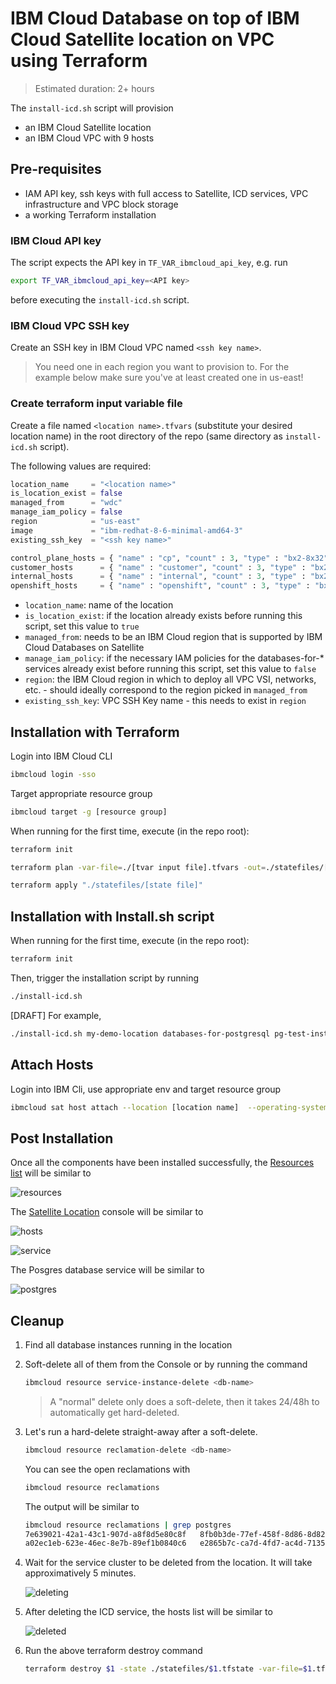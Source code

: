 # IBM Cloud Database on top of IBM Cloud Satellite location on VPC using Terraform

> Estimated duration: 2+ hours

The `install-icd.sh` script will provision

* an IBM Cloud Satellite location
* an IBM Cloud VPC with 9 hosts

## Pre-requisites

* IAM API key, ssh keys with full access to Satellite, ICD services, VPC infrastructure and VPC block storage
* a working Terraform installation

### IBM Cloud API key

The script expects the API key in `TF_VAR_ibmcloud_api_key`, e.g. run

```sh
export TF_VAR_ibmcloud_api_key=<API key>
```

before executing the `install-icd.sh` script.

### IBM Cloud VPC SSH key

Create an SSH key in IBM Cloud VPC named `<ssh key name>`.

> You need one in each region you want to provision to. For the example below make sure you've at least created one in us-east!

### Create terraform input variable file

Create a file named `<location name>.tfvars` (substitute your desired location name) in the root directory of the repo (same directory as `install-icd.sh` script).

The following values are required:
```terraform
location_name     = "<location name>"
is_location_exist = false
managed_from      = "wdc"
manage_iam_policy = false
region            = "us-east"
image             = "ibm-redhat-8-6-minimal-amd64-3"
existing_ssh_key  = "<ssh key name>"

control_plane_hosts = { "name" : "cp", "count" : 3, "type" : "bx2-8x32" }
customer_hosts      = { "name" : "customer", "count" : 3, "type" : "bx2-32x128" }
internal_hosts      = { "name" : "internal", "count" : 3, "type" : "bx2-8x32" }
openshift_hosts     = { "name" : "openshift", "count" : 3, "type" : "bx2-16x64" }
```

- `location_name`: name of the location
- `is_location_exist`: if the location already exists before running this script, set this value to `true`
- `managed_from`: needs to be an IBM Cloud region that is supported by IBM Cloud Databases on Satellite
- `manage_iam_policy`: if the necessary IAM policies for the databases-for-* services already exist before running this script, set this value to `false`
- `region`: the IBM Cloud region in which to deploy all VPC VSI, networks, etc. - should ideally correspond to the region picked in `managed_from`
- `existing_ssh_key`: VPC SSH Key name - this needs to exist in `region`

## Installation with Terraform

Login into IBM Cloud CLI
```sh
ibmcloud login -sso
```
Target appropriate resource group
```sh
ibmcloud target -g [resource group]
```

When running for the first time, execute (in the repo root):
```sh
terraform init
```
```sh
terraform plan -var-file=./[tvar input file].tfvars -out=./statefiles/[state file]
```
```sh
terraform apply "./statefiles/[state file]"
```

## Installation with Install.sh script

When running for the first time, execute (in the repo root):

```sh
terraform init
```

Then, trigger the installation script by running

```sh
./install-icd.sh
```

[DRAFT] For example,

```sh
./install-icd.sh my-demo-location databases-for-postgresql pg-test-instance-for-demo
```

## Attach Hosts

Login into IBM Cli, use appropriate env and target resource group
```sh 
ibmcloud sat host attach --location [location name]  --operating-system RHEL
```

## Post Installation

Once all the components have been installed successfully, the [Resources list](http://cloud.ibm.com/resources) will be similar to

![resources](images/ibmcloud-resources.png)

The [Satellite Location](https://cloud.ibm.com/satellite/locations) console will be similar to

![hosts](images/sat-hosts.png)

![service](images/sat-service.png)

The Posgres database service will be similar to

![postgres](images/icd-postgres.png)

## Cleanup

1. Find all database instances running in the location

1. Soft-delete all of them from the Console or by running the command

    ```sh
    ibmcloud resource service-instance-delete <db-name>
    ```

    > A "normal" delete only does a soft-delete, then it takes 24/48h to automatically get hard-deleted.

1. Let's run a hard-delete straight-away after a soft-delete.

    ```sh
    ibmcloud resource reclamation-delete <db-name>
    ```

    You can see the open reclamations with

    ```sh
    ibmcloud resource reclamations
    ```

    The output will be similar to

    ```sh
    ibmcloud resource reclamations | grep postgres
    7e639021-42a1-43c1-907d-a8f8d5e80c8f   8fb0b3de-77ef-458f-8d86-8d823afafbdc   crn:v1:bluemix:public:databases-for-postgresql:satloc_wdc_cbcq5t9w0qrlalrv74cg:a/0b5a00334eaf9eb9339d2ab48f7326b4:8fb0b3de-77ef-458f-8d86-8d823afafbdc::   SCHEDULED        2022-07-25T14:24:12Z
    a02ec1eb-623e-46ec-8e7b-89ef1b0840c6   e2865b7c-ca7d-4fd7-ac4d-7135d3757f73   crn:v1:bluemix:public:databases-for-postgresql:satloc_wdc_cbcq5t9w0qrlalrv74cg:a/0b5a00334eaf9eb9339d2ab48f7326b4:e2865b7c-ca7d-4fd7-ac4d-7135d3757f73::   SCHEDULED        2022-07-25T14:24:17Z
    ```

1. Wait for the service cluster to be deleted from the location. It will take approximatively 5 minutes.

    ![deleting](images/sat-icd-deleting.png)

1. After deleting the ICD service, the hosts list will be similar to

    ![deleted](images/sat-icd-deleted.png)

1. Run the above terraform destroy command

    ```sh
    terraform destroy $1 -state ./statefiles/$1.tfstate -var-file=$1.tfvars
    ```
